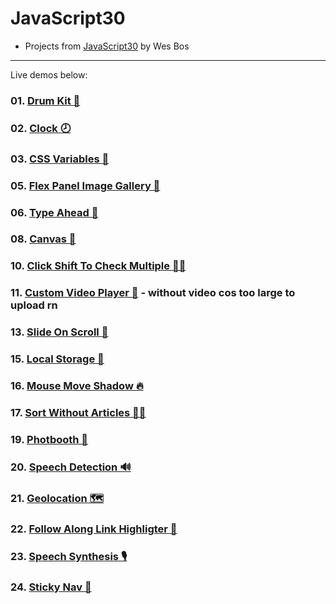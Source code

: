 # JavaScript30

-   Projects from [JavaScript30](https://javascript30.com/) by Wes Bos

---

Live demos below:

### 01. [Drum Kit 🥁](https://drum-kit9000.vercel.app)

### 02. [Clock 🕗](https://2-clock.vercel.app)

### 03. [CSS Variables 🎢](https://changer9000.vercel.app)

### 05. [Flex Panel Image Gallery 🦋](https://05-flex-panel-gallery.vercel.app)

### 06. [Type Ahead 🔦](https://06-type-ahead.vercel.app)

### 08. [Canvas 🌻](https://08-html-5-canvas.vercel.app)

### 10. [Click Shift To Check Multiple 🤹‍♀️](https://10-check-multiple.vercel.app)

### 11. [Custom Video Player 📼](https://11-custom-video-player.vercel.app) - without video cos too large to upload rn

### 13. [Slide On Scroll 🕺](https://13-slide-on-scroll.vercel.app)

### 15. [Local Storage 🧦](https://15-local-storage.vercel.app)

### 16. [Mouse Move Shadow 🔥](https://16-mouse-move-shadow.vercel.app)

### 17. [Sort Without Articles 🐱‍👤](https://17-sort-without-articles.vercel.app)

### 19. [Photbooth 🤳](https://phootobuth.vercel.app)

### 20. [Speech Detection 🔊](https://20-speech-detection-lake.vercel.app)

### 21. [Geolocation 🗺](https://21-geolocation.vercel.app)

### 22. [Follow Along Link Highligter 🎨](https://22-follow-along-link-highlighter.vercel.app)

### 23. [Speech Synthesis 🎙](https://23-speech-synthesis.vercel.app)

### 24. [Sticky Nav 🍡](https://24-sticky-nav.vercel.app)
